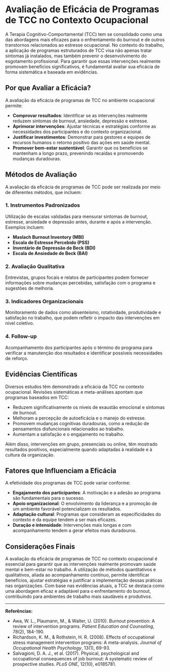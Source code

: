 # Avaliação de Eficácia de Programas de TCC no Contexto Ocupacional

A Terapia Cognitivo-Comportamental (TCC) tem se consolidado como uma das abordagens mais eficazes para o enfrentamento do burnout e de outros transtornos relacionados ao estresse ocupacional. No contexto do trabalho, a aplicação de programas estruturados de TCC visa não apenas tratar sintomas já instalados, mas também prevenir o desenvolvimento do esgotamento profissional. Para garantir que essas intervenções realmente promovam benefícios significativos, é fundamental avaliar sua eficácia de forma sistemática e baseada em evidências.

## Por que Avaliar a Eficácia?

A avaliação da eficácia de programas de TCC no ambiente ocupacional permite:

- **Comprovar resultados**: Identificar se as intervenções realmente reduzem sintomas de burnout, ansiedade, depressão e estresse.
- **Aprimorar intervenções**: Ajustar técnicas e estratégias conforme as necessidades dos participantes e do contexto organizacional.
- **Justificar investimentos**: Demonstrar para gestores e equipes de recursos humanos o retorno positivo das ações em saúde mental.
- **Promover bem-estar sustentável**: Garantir que os benefícios se mantenham a longo prazo, prevenindo recaídas e promovendo mudanças duradouras.

## Métodos de Avaliação

A avaliação da eficácia de programas de TCC pode ser realizada por meio de diferentes métodos, que incluem:

### 1. **Instrumentos Padronizados**

Utilização de escalas validadas para mensurar sintomas de burnout, estresse, ansiedade e depressão antes, durante e após a intervenção. Exemplos incluem:

- **Maslach Burnout Inventory (MBI)**
- **Escala de Estresse Percebido (PSS)**
- **Inventário de Depressão de Beck (BDI)**
- **Escala de Ansiedade de Beck (BAI)**

### 2. **Avaliação Qualitativa**

Entrevistas, grupos focais e relatos de participantes podem fornecer informações sobre mudanças percebidas, satisfação com o programa e sugestões de melhoria.

### 3. **Indicadores Organizacionais**

Monitoramento de dados como absenteísmo, rotatividade, produtividade e satisfação no trabalho, que podem refletir o impacto das intervenções em nível coletivo.

### 4. **Follow-up**

Acompanhamento dos participantes após o término do programa para verificar a manutenção dos resultados e identificar possíveis necessidades de reforço.

## Evidências Científicas

Diversos estudos têm demonstrado a eficácia da TCC no contexto ocupacional. Revisões sistemáticas e meta-análises apontam que programas baseados em TCC:

- Reduzem significativamente os níveis de exaustão emocional e sintomas de burnout.
- Melhoram a percepção de autoeficácia e o manejo do estresse.
- Promovem mudanças cognitivas duradouras, como a redução de pensamentos disfuncionais relacionados ao trabalho.
- Aumentam a satisfação e o engajamento no trabalho.

Além disso, intervenções em grupo, presenciais ou online, têm mostrado resultados positivos, especialmente quando adaptadas à realidade e à cultura da organização.

## Fatores que Influenciam a Eficácia

A efetividade dos programas de TCC pode variar conforme:

- **Engajamento dos participantes**: A motivação e a adesão ao programa são fundamentais para o sucesso.
- **Apoio organizacional**: O envolvimento da liderança e a promoção de um ambiente favorável potencializam os resultados.
- **Adaptação cultural**: Programas que consideram as especificidades do contexto e da equipe tendem a ser mais eficazes.
- **Duração e intensidade**: Intervenções mais longas e com acompanhamento tendem a gerar efeitos mais duradouros.

## Considerações Finais

A avaliação da eficácia de programas de TCC no contexto ocupacional é essencial para garantir que as intervenções realmente promovam saúde mental e bem-estar no trabalho. A utilização de métodos quantitativos e qualitativos, aliada ao acompanhamento contínuo, permite identificar benefícios, ajustar estratégias e justificar a implementação dessas práticas nas organizações. Com base nas evidências atuais, a TCC se destaca como uma abordagem eficaz e adaptável para o enfrentamento do burnout, contribuindo para ambientes de trabalho mais saudáveis e produtivos.

---

**Referências:**

- Awa, W. L., Plaumann, M., & Walter, U. (2010). Burnout prevention: A review of intervention programs. *Patient Education and Counseling*, 78(2), 184-190.
- Richardson, K. M., & Rothstein, H. R. (2008). Effects of occupational stress management intervention programs: A meta-analysis. *Journal of Occupational Health Psychology*, 13(1), 69-93.
- Salvagioni, D. A. J., et al. (2017). Physical, psychological and occupational consequences of job burnout: A systematic review of prospective studies. *PLoS ONE*, 12(10), e0185781.